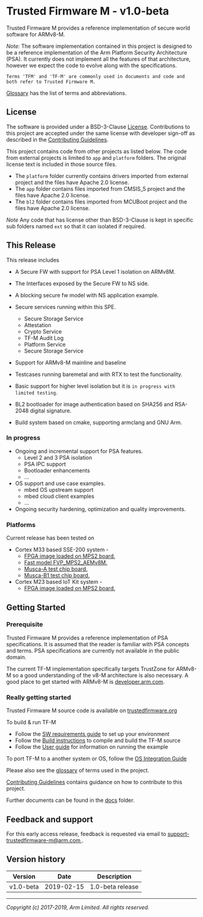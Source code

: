 # Trusted Firmware M - v1.0-beta

Trusted Firmware M provides a reference implementation of secure world
software for ARMv8-M.

*Note:* The software implementation contained in this project is designed to
be a reference implementation of the Arm Platform Security Architecture (PSA).
It currently does not implement all the features of that architecture, however
we expect the code to evolve along with the specifications.

`Terms 'TFM' and 'TF-M' are commonly used in documents and code and both
refer to Trusted Firmware M.`

[Glossary](glossary.md) has the list of terms and abbreviations.

## License

The software is provided under a BSD-3-Clause [License](license.md).
Contributions to this project are accepted under the same license with developer
sign-off as described in the [Contributing Guidelines](contributing.md).

This project contains code from other projects as listed below. The code from
external projects is limited to `app` and `platform` folders.
The original license text is included in those source files.

* The `platform` folder currently contains drivers imported from external
  project and the files have Apache 2.0 license.
* The `app` folder contains files imported from CMSIS_5 project
  and the files have Apache 2.0 license.
* The `bl2` folder contains files imported from MCUBoot project and the files
  have Apache 2.0 license.

*Note* Any code that has license other than BSD-3-Clause is kept in
specific sub folders named `ext` so that it can isolated if required.

## This Release

This release includes

* A Secure FW with support for PSA Level 1 isolation on ARMv8M.
* The Interfaces exposed by the Secure FW to NS side.
* A blocking secure fw model with NS application example.
* Secure services running within this SPE.
	* Secure Storage Service
	* Attestation
	* Crypto Service
	* TF-M Audit Log
	* Platform Service
	* Secure Storage Service
* Support for ARMv8-M mainline and baseline

* Testcases running baremetal and with RTX to test the functionality.
* Basic support for higher level isolation but it is `in progress with
limited testing`.
* BL2 bootloader for image authentication based on SHA256 and RSA-2048 digital
  signature.
* Build system based on cmake, supporting armclang and GNU Arm.

### In progress

* Ongoing and incremental support for PSA features.
	* Level 2 and 3 PSA isolation
	* PSA IPC support
	* Bootloader enhancements
	* ...
* OS support and use case examples.
	* mbed OS upstream support
	* mbed cloud client examples
	* ...
* Ongoing security hardening, optimization and quality improvements.

### Platforms

Current release has been tested on

* Cortex M33 based SSE-200 system -
	* [FPGA image loaded on MPS2 board.](https://developer.arm.com/products/system-design/development-boards/cortex-m-prototyping-systems/mps2)
	* [Fast model FVP_MPS2_AEMv8M.](https://developer.arm.com/products/system-design/fixed-virtual-platforms)
	* [Musca-A test chip board.](https://developer.arm.com/products/system-design/development-boards/iot-test-chips-and-boards/musca-a-test-chip-board)
	* [Musca-B1 test chip board.](https://developer.arm.com/products/system-design/development-boards/iot-test-chips-and-boards/musca-b-test-chip-board)
* Cortex M23 based IoT Kit system -
	* [FPGA image loaded on MPS2 board.](https://developer.arm.com/products/system-design/development-boards/cortex-m-prototyping-systems/mps2)

## Getting Started

### Prerequisite
Trusted Firmware M provides a reference implementation of PSA specifications.
It is assumed that the reader is familiar with PSA concepts and terms.
PSA specifications are currently not available in the public domain.

The current TF-M implementation specifically targets TrustZone for ARMv8-M so a
good understanding of the v8-M architecture is also necessary.
A good place to get started with ARMv8-M is
[developer.arm.com](https://developer.arm.com/technologies/trustzone).


### Really getting started

Trusted Firmware M source code is available on
[trustedfirmware.org](https://git.trustedfirmware.org/trusted-firmware-m.git/)

To build & run TF-M
- Follow the
 [SW requirements guide](docs/user_guides/tfm_sw_requirement.md)
 to set up your environment
- Follow the
 [Build instructions](docs/user_guides/tfm_build_instruction.md)
 to compile and build the TF-M source
- Follow the
 [User guide](docs/user_guides/tfm_user_guide.md)
for information on running the example

To port TF-M to a another system or OS, follow the
[OS Integration Guide](docs/user_guides/tfm_integration_guide.md)

Please also see the [glossary](glossary.md) of terms used in the project.

[Contributing Guidelines](contributing.md) contains guidance on how to
contribute to this project.

Further documents can be found in the [docs](docs) folder.

## Feedback and support

For this early access release, feedback is requested via email to
[support-trustedfirmware-m@arm.com ](support-trustedfirmware-m@arm.com).


## Version history

| Version | Date | Description |
|---------|------|-------------|
| v1.0-beta   | 2019-02-15 | 1.0-beta release |


--------------

*Copyright (c) 2017-2019, Arm Limited. All rights reserved.*
